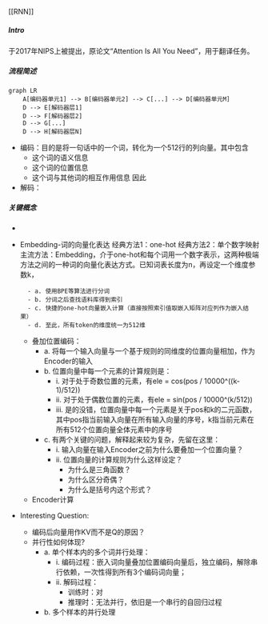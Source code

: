 [[RNN]]
##### Intro
于2017年NIPS上被提出，原论文“Attention Is All You Need”，用于翻译任务。
##### 流程简述
```mermaid
graph LR
    A[编码器单元1] --> B[编码器单元2] --> C[...] --> D[编码器单元M]
    D --> E[解码器层1]
    D --> F[解码器层2]
    D --> G[...]
    D --> H[解码器层N]
```
- 编码：目的是将一句话中的一个词，转化为一个512行的列向量。其中包含
	- 这个词的语义信息
	- 这个词的位置信息
	- 这个词与其他词的相互作用信息
	因此
- 解码：
##### 关键概念
- 
- Embedding-词的向量化表达
	经典方法1：one-hot
	经典方法2：单个数字映射
	主流方法：Embedding，介于one-hot和每个词用一个数字表示，这两种极端方法之间的一种词的向量化表达方式。已知词表长度为n，再设定一个维度参数k，

	
	
		- a. 使用BPE等算法进行分词
		- b. 分词之后查找语料库得到索引
		- c. 快捷的one-hot向量嵌入计算（直接按照索引值取嵌入矩阵对应列作为嵌入结果）
		- d. 至此，所有token的维度统一为512维
	- 叠加位置编码：
		- a. 将每一个输入向量与一个基于规则的同维度的位置向量相加，作为Encoder的输入
		- b. 位置向量中每一个元素的计算规则是：
			- i. 对于处于奇数位置的元素，有ele = cos(pos / 10000^((k-1)/512))
			- ii. 对于处于偶数位置的元素，有ele = sin(pos / 10000^(k/512))
			- iii. 是的没错，位置向量中每一个元素是关于pos和k的二元函数，其中pos指当前输入向量在所有输入向量的序号，k指当前元素在所有512个位置向量全体元素中的序号
		- c. 有两个关键的问题，解释起来较为复杂，先留在这里：
			- i. 输入向量在输入Encoder之前为什么要叠加一个位置向量？
			- ii. 位置向量的计算规则为什么这样设定？
				- 为什么是三角函数？
				- 为什么区分奇偶？
				- 为什么是括号内这个形式？
	- Encoder计算

- Interesting Question:
	- 编码后向量用作KV而不是Q的原因？
	- 并行性如何体现?
		- a. 单个样本内的多个词并行处理：
			- i. 编码过程：嵌入词向量叠加位置编码向量后，独立编码，解除串行依赖，一次性得到所有3个编码词向量；
			- ii. 解码过程：
				- 训练时：对
				- 推理时：无法并行，依旧是一个串行的自回归过程
		- b. 多个样本的并行处理
			


